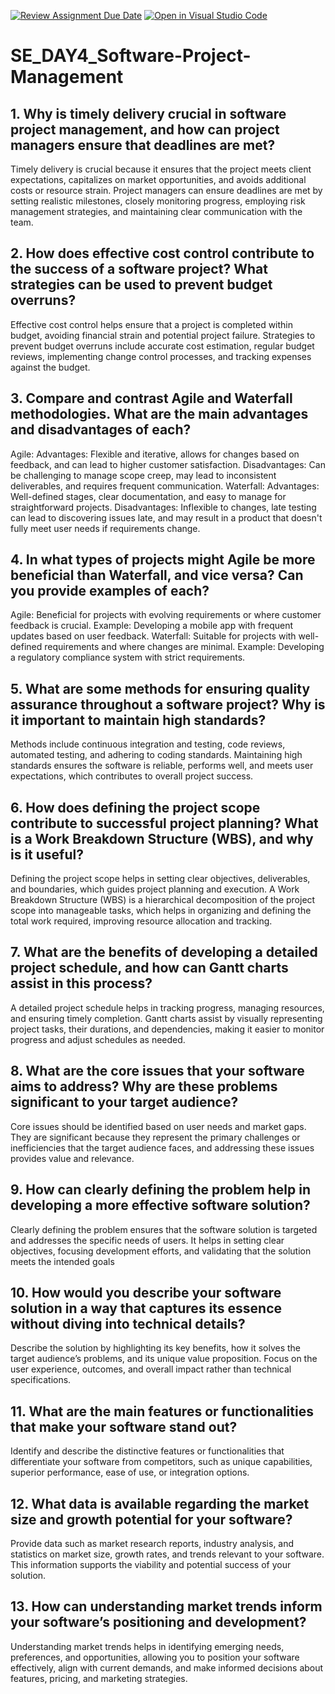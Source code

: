 [![Review Assignment Due Date](https://classroom.github.com/assets/deadline-readme-button-22041afd0340ce965d47ae6ef1cefeee28c7c493a6346c4f15d667ab976d596c.svg)](https://classroom.github.com/a/9pw6JKcu)
[![Open in Visual Studio Code](https://classroom.github.com/assets/open-in-vscode-2e0aaae1b6195c2367325f4f02e2d04e9abb55f0b24a779b69b11b9e10269abc.svg)](https://classroom.github.com/online_ide?assignment_repo_id=15640561&assignment_repo_type=AssignmentRepo)
# SE_DAY4_Software-Project-Management
## 1. Why is timely delivery crucial in software project management, and how can project managers ensure that deadlines are met?
Timely delivery is crucial because it ensures that the project meets client expectations, capitalizes on market opportunities, and avoids additional costs or resource strain. Project managers can ensure deadlines are met by setting realistic milestones, closely monitoring progress, employing risk management strategies, and maintaining clear communication with the team.
## 2. How does effective cost control contribute to the success of a software project? What strategies can be used to prevent budget overruns?
Effective cost control helps ensure that a project is completed within budget, avoiding financial strain and potential project failure. Strategies to prevent budget overruns include accurate cost estimation, regular budget reviews, implementing change control processes, and tracking expenses against the budget.
## 3. Compare and contrast Agile and Waterfall methodologies. What are the main advantages and disadvantages of each?
Agile:
Advantages: Flexible and iterative, allows for changes based on feedback, and can lead to higher customer satisfaction.
Disadvantages: Can be challenging to manage scope creep, may lead to inconsistent deliverables, and requires frequent communication.
Waterfall:
Advantages: Well-defined stages, clear documentation, and easy to manage for straightforward projects.
Disadvantages: Inflexible to changes, late testing can lead to discovering issues late, and may result in a product that doesn't fully meet user needs if requirements change.

## 4. In what types of projects might Agile be more beneficial than Waterfall, and vice versa? Can you provide examples of each?
Agile: Beneficial for projects with evolving requirements or where customer feedback is crucial. Example: Developing a mobile app with frequent updates based on user feedback.
Waterfall: Suitable for projects with well-defined requirements and where changes are minimal. Example: Developing a regulatory compliance system with strict requirements.

## 5. What are some methods for ensuring quality assurance throughout a software project? Why is it important to maintain high standards?
Methods include continuous integration and testing, code reviews, automated testing, and adhering to coding standards. Maintaining high standards ensures the software is reliable, performs well, and meets user expectations, which contributes to overall project success.

## 6. How does defining the project scope contribute to successful project planning? What is a Work Breakdown Structure (WBS), and why is it useful?
Defining the project scope helps in setting clear objectives, deliverables, and boundaries, which guides project planning and execution. A Work Breakdown Structure (WBS) is a hierarchical decomposition of the project scope into manageable tasks, which helps in organizing and defining the total work required, improving resource allocation and tracking.

## 7. What are the benefits of developing a detailed project schedule, and how can Gantt charts assist in this process?
A detailed project schedule helps in tracking progress, managing resources, and ensuring timely completion. Gantt charts assist by visually representing project tasks, their durations, and dependencies, making it easier to monitor progress and adjust schedules as needed.

## 8. What are the core issues that your software aims to address? Why are these problems significant to your target audience?
Core issues should be identified based on user needs and market gaps. They are significant because they represent the primary challenges or inefficiencies that the target audience faces, and addressing these issues provides value and relevance.

## 9. How can clearly defining the problem help in developing a more effective software solution?
Clearly defining the problem ensures that the software solution is targeted and addresses the specific needs of users. It helps in setting clear objectives, focusing development efforts, and validating that the solution meets the intended goals

## 10. How would you describe your software solution in a way that captures its essence without diving into technical details?
Describe the solution by highlighting its key benefits, how it solves the target audience’s problems, and its unique value proposition. Focus on the user experience, outcomes, and overall impact rather than technical specifications.

## 11. What are the main features or functionalities that make your software stand out?
Identify and describe the distinctive features or functionalities that differentiate your software from competitors, such as unique capabilities, superior performance, ease of use, or integration options.

## 12. What data is available regarding the market size and growth potential for your software?
Provide data such as market research reports, industry analysis, and statistics on market size, growth rates, and trends relevant to your software. This information supports the viability and potential success of your solution.

## 13. How can understanding market trends inform your software’s positioning and development?
Understanding market trends helps in identifying emerging needs, preferences, and opportunities, allowing you to position your software effectively, align with current demands, and make informed decisions about features, pricing, and marketing strategies.
